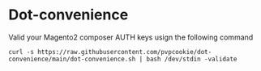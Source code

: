 # Dot-convenience

Valid your Magento2 composer AUTH keys usign the following command

```
curl -s https://raw.githubusercontent.com/pvpcookie/dot-convenience/main/dot-convenience.sh | bash /dev/stdin -validate
```

